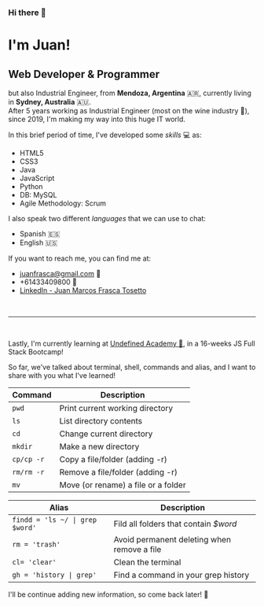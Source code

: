 ### Hi there 👋

# I'm Juan!
## Web Developer & Programmer

but also Industrial Engineer, from **Mendoza, Argentina** :argentina:, currently living in **Sydney, Australia** :australia:.
<br> After 5 years working as Industrial Engineer (most on the wine industry :wine_glass:), since 2019, I'm making my way into this huge IT world.

In this brief period of time, I've developed some *skills* 💻 as:
* HTML5
* CSS3
* Java
* JavaScript
* Python
* DB: MySQL
* Agile Methodology: Scrum

I also speak two different *languages* that we can use to chat:
* Spanish :es:
* English :us:

If you want to reach me, you can find me at:
* juanfrasca@gmail.com :email: 
* +61433409800 :iphone:
* [LinkedIn - Juan Marcos Frasca Tosetto](https://www.linkedin.com/in/juan-frasca/)

<br>

---
<br>

Lastly, I'm currently learning at [Undefined Academy 🦄](https://undefined.sh/), in a 16-weeks JS Full Stack Bootcamp! 

So far, we've talked about terminal, shell, commands and alias, and I want to share with you what I've learned!

|Command|Description|
|-------|-----------|
|`pwd`|Print current working directory|
|`ls`|List directory contents|
|`cd`|Change current directory|
|`mkdir`|Make a new directory|
|`cp/cp -r`|Copy a file/folder (adding -r)|
|`rm/rm -r`|Remove a file/folder (adding -r)|
|`mv`|Move (or rename) a file or a folder|

|Alias|Description|
|-------|-----------|
|`findd = 'ls ~/ \| grep $word'`|Fild all folders that contain *$word*|
|`rm = 'trash'`|Avoid permanent deleting when remove a file|
|`cl= 'clear'`|Clean the terminal|
|`gh = 'history \| grep'`|Find a command in your grep history|

I'll be continue adding new information, so come back later! :raised_hands:	






<!--
**juanfrasca/juanfrasca** is a ✨ _special_ ✨ repository because its `README.md` (this file) appears on your GitHub profile.

Here are some ideas to get you started:

- 🔭 I’m currently working on ...
- 🌱 I’m currently learning ...
- 👯 I’m looking to collaborate on ...
- 🤔 I’m looking for help with ...
- 💬 Ask me about ...
- 📫 How to reach me: ...
- 😄 Pronouns: ...
- ⚡ Fun fact: ...
-->
